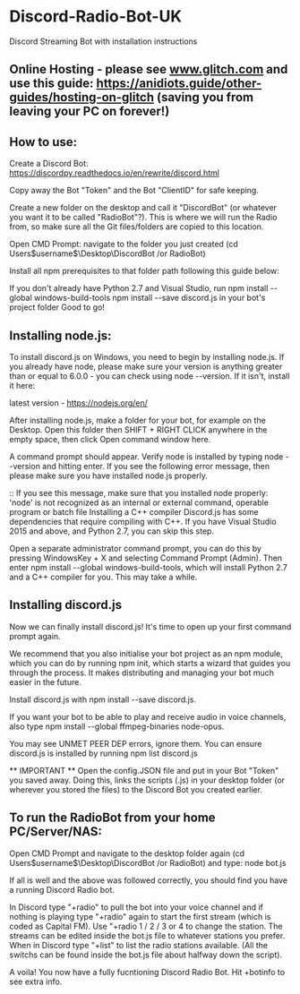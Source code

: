 # Discord-Radio-Bot-UK
Discord Streaming Bot with installation instructions

## Online Hosting - please see www.glitch.com and use this guide: https://anidiots.guide/other-guides/hosting-on-glitch (saving you from leaving your PC on forever!)

## How to use:

Create a Discord Bot: https://discordpy.readthedocs.io/en/rewrite/discord.html

Copy away the Bot "Token" and the Bot "ClientID" for safe keeping.

Create a new folder on the desktop and call it "DiscordBot" (or whatever you want it to be called "RadioBot"?). This is where we will    run the Radio from, so make sure all the Git files/folders are copied to this location.

Open CMD Prompt: navigate to the folder you just created (cd Users\$username$\Desktop\DiscordBot /or RadioBot)

Install all npm prerequisites to that folder path following this guide below:

If you don't already have Python 2.7 and Visual Studio, run npm install --global windows-build-tools
npm install --save discord.js in your bot's project folder
Good to go!

## Installing node.js:

To install discord.js on Windows, you need to begin by installing node.js. If you already have node, please make sure your version is anything greater than or equal to 6.0.0 - you can check using node --version. If it isn't, install it here:

latest version - https://nodejs.org/en/

After installing node.js, make a folder for your bot, for example on the Desktop. Open this folder then SHIFT + RIGHT CLICK anywhere in the empty space, then click Open command window here.

A command prompt should appear. Verify node is installed by typing node --version and hitting enter. If you see the following error message, then please make sure you have installed node.js properly.

:: If you see this message, make sure that you installed node properly:
'node' is not recognized as an internal or external command, operable program or batch file
Installing a C++ compiler
Discord.js has some dependencies that require compiling with C++. If you have Visual Studio 2015 and above, and Python 2.7, you can skip this step.

Open a separate administrator command prompt, you can do this by pressing WindowsKey + X and selecting Command Prompt (Admin). Then enter npm install --global windows-build-tools, which will install Python 2.7 and a C++ compiler for you. This may take a while.

## Installing discord.js

Now we can finally install discord.js! It's time to open up your first command prompt again.

We recommend that you also initialise your bot project as an npm module, which you can do by running npm init, which starts a wizard that guides you through the process. It makes distributing and managing your bot much easier in the future.

Install discord.js with npm install --save discord.js.

If you want your bot to be able to play and receive audio in voice channels, also type npm install --global ffmpeg-binaries node-opus.

You may see UNMET PEER DEP errors, ignore them. You can ensure discord.js is installed by running npm list discord.js

** IMPORTANT ** Open the config.JSON file and put in your Bot "Token" you saved away.  Doing this, links the scripts (.js) in your desktop folder (or wherever you stored the files) to the Discord Bot you created earlier.

## To run the RadioBot from your home PC/Server/NAS:

Open CMD Prompt and navigate to the desktop folder again (cd Users\$username$\Desktop\DiscordBot /or RadioBot) and type: node bot.js

If all is well and the above was followed correctly, you should find you have a running Discord Radio bot.

In Discord type "+radio" to pull the bot into your voice channel and if nothing is playing type "+radio" again to start the first stream (which is coded as Capital FM). Use "+radio 1 / 2 / 3 or 4 to change the station.  The streams can be edited inside the bot.js file to whatever stations you prefer. When in Discord type "+list" to list the radio stations available. (All the switchs can be found inside the bot.js file about halfway down the script).

A voila! You now have a fully fucntioning Discord Radio Bot. Hit +botinfo to see extra info.
